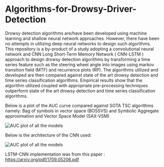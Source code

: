 # Algorithms-for-Drowsy-Driver-Detection

Drowsy detection algorithms are/have been developed using machine learning and shallow neural network approaches. However, there have been no attempts in utilizing deep neural networks to design such algorithms. This repository is a by-product of a study adopting a convolutional neural network and CNN Long Short-Term Memory Network ( CNN-LSTM ) approach to design drowsy detection algorithms by transforming a time series feature such as the steering wheel angle into images using markov transition field (MTF) and recurrence plots  (RP). The algorithms utilized and developed are then compared against state of the art drowsy detection and time series classification algorithms. Empirical results show that the algorithm utilized coupled with appropriate pre-processing techniques outperform state of the art drowsy detection and time series classification algorithms.

Below is a plot of the AUC curve compared against SOTA TSC algorithms namely: Bag of symbols in vector space (BOSSVS) and Symbolic Aggregate approximation and Vector Space Model (SAX-VSM)

![AUC plot of all the models](/Users/apple/Documents/github/Algorithms-for-Drowsy-Driver-Detection/Analysis/Final_smoothed.jpg)

Below is the architecture of the CNN used:

![AUC plot of all the models](/Users/apple/Documents/github/Algorithms-for-Drowsy-Driver-Detection/convnet-drawer-master/CNN.jpg)

LSTM-CNN implementation was from this paper : https://arxiv.org/pdf/1709.05206.pdf
